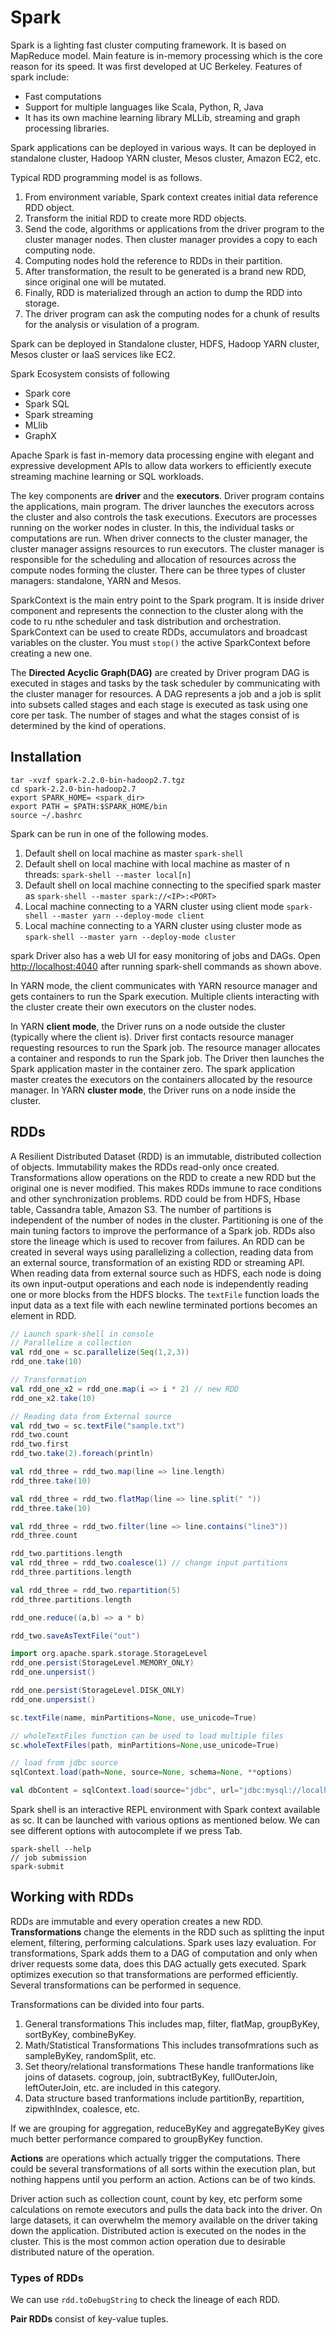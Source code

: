 # Spark

Spark is a lighting fast cluster computing framework. It is based on MapReduce model. Main feature is in-memory processing which is the core reason for its speed. It was first developed at UC Berkeley.
Features of spark include:
- Fast computations
- Support for multiple languages like Scala, Python, R, Java
- It has its own machine learning library MLLib, streaming and graph processing libraries.

Spark applications can be deployed in various ways. It can be deployed in standalone cluster, Hadoop YARN cluster, Mesos cluster, Amazon EC2, etc.

Typical RDD programming model is as follows.

1. From environment variable, Spark context creates initial data reference RDD object.
2. Transform the initial RDD to create more RDD objects.
3. Send the code, algorithms or applications from the driver program to the cluster manager nodes. Then cluster manager provides a copy to each computing node.
4. Computing nodes hold the reference to RDDs in their partition.
5. After transformation, the result to be generated is a brand new RDD, since original one will be mutated.
6. Finally, RDD is materialized through an action to dump the RDD into storage.
7. The driver program can ask the computing nodes for a chunk of results for the analysis or visulation of a program.

Spark can be deployed in Standalone cluster, HDFS, Hadoop YARN cluster, Mesos cluster or IaaS services like EC2.

Spark Ecosystem consists of following

- Spark core
- Spark SQL
- Spark streaming
- MLlib
- GraphX

Apache Spark is fast in-memory data processing engine with elegant and expressive development APIs to allow data workers to efficiently execute streaming machine learning or SQL workloads.

The key components are **driver** and the **executors**. Driver program contains the applications, main program. The driver launches the executors across the cluster and also controls the task executions. Executors are processes running on the worker nodes in cluster. In this, the individual tasks or computations are run.  When driver connects to the cluster manager, the cluster manager assigns resources to run executors. The cluster manager is responsible for the scheduling and allocation of resources across the compute nodes forming the cluster. There can be three types of cluster managers: standalone, YARN and Mesos.

SparkContext is the main entry point to the Spark program. It is inside driver component and represents the connection to the cluster along with the code to ru nthe scheduler and task distribution and orchestration. SparkContext can be used to create RDDs, accumulators and broadcast variables on the cluster. You must `stop()` the active SparkContext before creating a new one.

The **Directed Acyclic Graph(DAG)** are created by Driver program  DAG is executed in stages and tasks by the task scheduler by communicating with the cluster manager for resources. A DAG represents a job and a job is split into subsets called stages and each stage is executed as task using one core per task. The number of stages and what the stages consist of is determined by the kind of operations.

## Installation

```shell
tar -xvzf spark-2.2.0-bin-hadoop2.7.tgz
cd spark-2.2.0-bin-hadoop2.7
export SPARK_HOME= <spark_dir>
export PATH = $PATH:$SPARK_HOME/bin
source ~/.bashrc
```

Spark can be run in one of the following modes.
1. Default shell on local machine as master
`spark-shell`
2. Default shell on local machine with local machine as master of n threads: `spark-shell --master local[n]`
3. Default shell on local machine connecting to the specified spark master as `spark-shell --master spark://<IP>:<PORT>`
4. Local machine connecting to a YARN cluster using client mode `spark-shell --master yarn --deploy-mode client`
5. Local machine connecting to a YARN cluster using cluster mode as `spark-shell --master yarn --deploy-mode cluster`

spark Driver also has a web UI for easy monitoring of jobs and DAGs. Open [http://localhost:4040](http://localhost:4040) after running spark-shell commands as shown above.

In YARN mode, the client communicates with YARN resource manager and gets containers to run the Spark execution. Multiple clients interacting with the cluster create their own executors on the cluster nodes.

In YARN **client mode**, the Driver runs on a node outside the cluster (typically where the client is). Driver first contacts resource manager requesting resources to run the Spark job. The resource manager allocates a container and responds to run the Spark job. The Driver then launches the Spark application master in the container zero. The spark application master creates the executors on the containers allocated by the resource manager.
In YARN **cluster mode**, the Driver runs on a node inside the cluster.

## RDDs

A Resilient Distributed Dataset (RDD) is an immutable, distributed collection of objects. Immutability makes the RDDs read-only once created. Transformations allow operations on the RDD to create a new RDD but the original one is never modified. This makes RDDs immune to race conditions and other synchronization problems.
RDD could be from HDFS, Hbase table, Cassandra table, Amazon S3. The number of partitions is independent of the number of nodes in the cluster. Partitioning is one of the main tuning factors to improve the performance of a Spark job. RDDs also store the lineage which is used to recover from failures. An RDD can be created in several ways using parallelizing a collection, reading data from an external source, transformation of an existing RDD or streaming API. When reading data from external source such as HDFS, each node is doing its own input-output operations and each node is independently reading one or more blocks from the HDFS blocks. The `textFile` function loads the input data as a text file with each newline terminated portions becomes an element in RDD.

```scala
// Launch spark-shell in console
// Parallelize a collection
val rdd_one = sc.parallelize(Seq(1,2,3))
rdd_one.take(10)

// Transformation
val rdd_one_x2 = rdd_one.map(i => i * 2) // new RDD
rdd_one_x2.take(10)

// Reading data from External source
val rdd_two = sc.textFile("sample.txt")
rdd_two.count
rdd_two.first
rdd_two.take(2).foreach(println)

val rdd_three = rdd_two.map(line => line.length)
rdd_three.take(10)

val rdd_three = rdd_two.flatMap(line => line.split(" "))
rdd_three.take(10)

val rdd_three = rdd_two.filter(line => line.contains("line3"))
rdd_three.count

rdd_two.partitions.length
val rdd_three = rdd_two.coalesce(1) // change input partitions
rdd_three.partitions.length

val rdd_three = rdd_two.repartition(5)
rdd_three.partitions.length

rdd_one.reduce((a,b) => a * b)

rdd_two.saveAsTextFile("out")

import org.apache.spark.storage.StorageLevel
rdd_one.persist(StorageLevel.MEMORY_ONLY)
rdd_one.unpersist()

rdd_one.persist(StorageLevel.DISK_ONLY)
rdd_one.unpersist()

sc.textFile(name, minPartitions=None, use_unicode=True)

// wholeTextFiles function can be used to load multiple files
sc.wholeTextFiles(path, minPartitions=None,use_unicode=True)

// load from jdbc source
sqlContext.load(path=None, source=None, schema=None, **options)

val dbContent = sqlContext.load(source="jdbc", url="jdbc:mysql://localhost:3306/test", dbtable="test", partitionColumn="id")
```

Spark shell is an interactive REPL environment with Spark context available as sc. It can be launched with various options as mentioned below. We can see different options with autocomplete if we press Tab.

```shell
spark-shell --help
// job submission
spark-submit
```
## Working with RDDs

RDDs are immutable and every operation creates a new RDD. **Transformations** change the elements in the RDD such as splitting the input element, filtering, performing calculations. Spark uses lazy evaluation. For transformations, Spark adds them to a DAG of computation and only when driver requests some data, does this DAG actually gets executed. Spark optimizes execution so that transformations are performed efficiently. Several transformations can be performed in sequence.

Transformations can be divided into four parts.
1. General transformations
  This includes map, filter, flatMap, groupByKey, sortByKey, combineByKey.
2. Math/Statistical Transformations
  This includes transofmrations such as sampleByKey, randomSplit, etc.
3. Set theory/relational transformations
  These handle tranformations like joins of datasets. cogroup, join, subtractByKey, fullOuterJoin, leftOuterJoin, etc. are included in this category.
4. Data structure based tranformations include partitionBy, repartition, zipwithIndex, coalesce, etc.

If we are grouping for aggregation, reduceByKey and aggregateByKey gives much better performance compared to groupByKey function.

**Actions** are operations which actually trigger the computations. There could be several transformations of all sorts within the execution plan, but nothing happens until you perform an action. Actions can be of two kinds.

Driver action such as collection count, count by key, etc perform some calculations on remote executors and pulls the data back into the driver. On large datasets, it can overwhelm the memory available on the driver taking down the application.
Distributed action is executed on the nodes in the cluster. This is the most common action operation due to desirable distributed nature of the operation.

### Types of RDDs

We can use `rdd.toDebugString` to check the lineage of each RDD.

**Pair RDDs** consist of key-value tuples.
